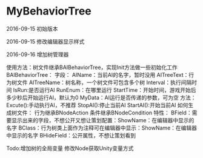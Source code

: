 # MyBehaviorTree
 
2016-09-15 初始版本

2016-09-15 修改编辑器显示样式

2016-09-16 增加树管理器


使用方法：树文件继承BAIBehaviorTree，实现Init方法做一些初始化工作
          BAIBehaviorTree：
                          字段：
                                AIName：当前AI的名字，暂时没用
                                AITreeText：行为树文件
                                AITreeName：树名称，一个树文件可包含多个树
                                Interval：执行间隔时间
                                IsRun:是否运行AI
                                RunEnum：在哪里运行
                                StartTime：开始时间，游戏开始后多少秒后开始运行AI，默认为0
                                MyData：AI运行是否传递的参数，可为空
                          方法：
                                Excute():手动执行AI，不推荐
                                StopAI():停止当前AI
                                StartAI():开始当前AI
          如何生成树文件：
                        行为继承BNodeAction
                        条件继承BNodeCondition
          特性：
              BField：需要显示出来的字段，不想公开又想让策划配置：ShowName：在编辑器中显示的名字
              BClass：行为树类上面作为注释可在编辑器中显示：ShowName：在编辑器中显示的名字
              BHideField：公开属性，不想让策划看到
              
Todo:增加树的全局变量
     修改Node获取Unity变量方式
     
